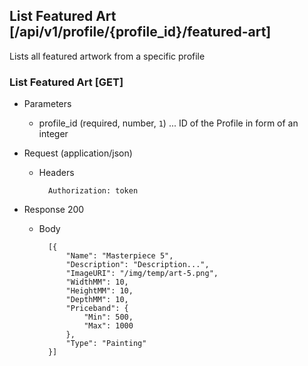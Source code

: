 ﻿

## List Featured Art [/api/v1/profile/{profile_id}/featured-art]

Lists all featured artwork from a specific profile

### List Featured Art [GET]

+ Parameters

    + profile_id (required, number, `1`) ... ID of the Profile in form of an integer
    
+ Request (application/json)

    + Headers
    
            Authorization: token
            
+ Response 200

    + Body
    
            [{
                "Name": "Masterpiece 5",
                "Description": "Description...",
                "ImageURI": "/img/temp/art-5.png",
                "WidthMM": 10,
                "HeightMM": 10,
                "DepthMM": 10,
                "Priceband": { 
                    "Min": 500,
                    "Max": 1000
                },
                "Type": "Painting"
            }]


